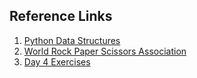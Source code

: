 ## Reference Links

1. [Python Data Structures](https://docs.python.org/3/tutorial/datastructures.html)
2. [World Rock Paper Scissors Association](https://wrpsa.com/)
3. [Day 4 Exercises](https://replit.com/@meswapnilk?path=folder/Python%20Day%204)